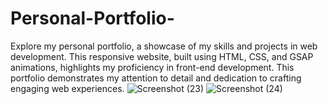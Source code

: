 # Personal-Portfolio-
Explore my personal portfolio, a showcase of my skills and projects in web development. This responsive website, built using HTML, CSS, and GSAP animations, highlights my proficiency in front-end development. This portfolio demonstrates my attention to detail and dedication to crafting engaging web experiences.
![Screenshot (23)](https://github.com/Nishiii9420/Personal-Portfolio-/assets/123353608/74d3311b-88f4-4424-bb05-9f76e7657c34)
![Screenshot (24)](https://github.com/Nishiii9420/Personal-Portfolio-/assets/123353608/cf20ccc4-c870-4c70-9c46-08ea304eb218)
